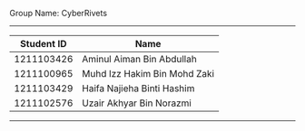 Group Name: CyberRivets

-------------------------------------------------
Student ID    |    Name                         |
--------------|---------------------------------|
1211103426    |  Aminul Aiman Bin Abdullah      |
1211100965    |  Muhd Izz Hakim Bin Mohd Zaki   |
1211103429    |  Haifa Najieha Binti Hashim     |
1211102576    |  Uzair Akhyar Bin Norazmi       |
-------------------------------------------------

